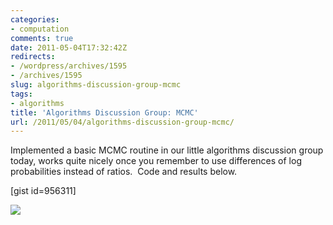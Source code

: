 ```yaml
---
categories:
- computation
comments: true
date: 2011-05-04T17:32:42Z
redirects:
- /wordpress/archives/1595
- /archives/1595
slug: algorithms-discussion-group-mcmc
tags:
- algorithms
title: 'Algorithms Discussion Group: MCMC'
url: /2011/05/04/algorithms-discussion-group-mcmc/
---
```


Implemented a basic MCMC routine in our little algorithms discussion group today, works quite nicely once you remember to use differences of log probabilities instead of ratios.  Code and results below.

[gist id=956311]

![]( http://farm6.staticflickr.com/5103/5688329255_67ba8430ec_o.png )


